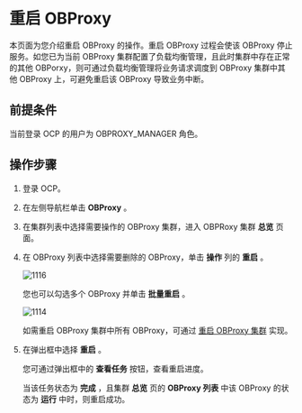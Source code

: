 # 重启 OBProxy

本页面为您介绍重启 OBProxy 的操作。重启 OBProxy 过程会使该 OBProxy 停止服务。如您已为当前 OBProxy 集群配置了负载均衡管理，且此时集群中存在正常的其他 OBPorxy，则可通过负载均衡管理将业务请求调度到 OBProxy 集群中其他 OBProxy 上，可避免重启该 OBProxy 导致业务中断。

## 前提条件

当前登录 OCP 的用户为 OBPROXY_MANAGER 角色。

## 操作步骤

1. 登录 OCP。

2. 在左侧导航栏单击 **OBProxy** 。

3. 在集群列表中选择需要操作的 OBProxy 集群，进入 OBPRoxy 集群 **总览** 页面。

4. 在 OBProxy 列表中选择需要删除的 OBProxy，单击 **操作** 列的 **重启** 。

   ![1116](https://help-static-aliyun-doc.aliyuncs.com/assets/img/zh-CN/1014487361/p358279.png)

   您也可以勾选多个 OBProxy 并单击 **批量重启** 。

   ![1114](https://help-static-aliyun-doc.aliyuncs.com/assets/img/zh-CN/1014487361/p358277.png)

   如需重启 OBProxy 集群中所有 OBProxy，可通过 [重启 OBProxy 集群](8.obproxy-management/13.restart-obproxy-cluster.md) 实现。

5. 在弹出框中选择 **重启** 。

   您可通过弹出框中的 **查看任务** 按钮，查看重启进度。

   当该任务状态为 **完成** ，且集群 **总览** 页的 **OBProxy 列表** 中该 OBProxy 的状态为 **运行** 中时，则重启成功。
